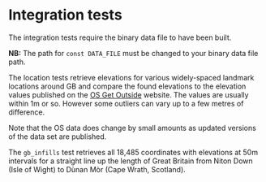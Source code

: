 # Integration tests

The integration tests require the binary data file to have been built.

**NB:** The path for ``const DATA_FILE`` must be changed to your binary data file path.

The location tests retrieve elevations for various widely-spaced landmark locations around GB and compare the found elevations to the elevation values published on the [OS Get Outside](https://getoutside.ordnancesurvey.co.uk) website. The values are usually within 1m or so. However some outliers can vary up to a few metres of difference.

Note that the OS data does change by small amounts as updated versions of the data set are published.

The ``gb_infills`` test retrieves all 18,485 coordinates with elevations at 50m intervals for a straight line up the length of Great Britain from Niton Down (Isle of Wight) to Dùnan Mòr (Cape Wrath, Scotland).
